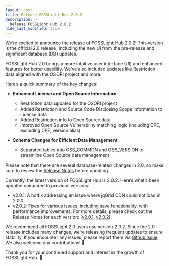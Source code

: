 ```yaml
---
layout: post
title: Release FOSSLight Hub 2.0.2
description: >
  Release FOSSLight Hub 2.0.2
hide_last_modified: true
---
```



We’re excited to announce the release of FOSSLight Hub 2.0.2! 
This version is the official 2.0 release, 
including the new UI from the pre-release and significant database (DB) updates.

FOSSLight Hub 2.0 brings a more intuitive user interface (UI) and enhanced features for better usability. 
We’ve also included updates like Restriction data aligned with the OSORI project and more.

Here’s a quick summary of the key changes:

- **Enhanced License and Open Source Information**
  - Restriction data updated for the OSORI project 
  - Added Restriction and Source Code Disclosing Scope information to License data 
  - Added Restriction info to Open Source data 
  - Improved Open Source Vulnerability matching logic (including CPE, excluding CPE, version alias)

- **Schema Changes for Efficient Data Management**
  - Separated tables into OSS_COMMON and OSS_VERSION to streamline Open Source data management


Please note that there are several database-related changes in 2.0, 
so make sure to review the 
[Release Notes](https://github.com/fosslight/fosslight/blob/develop/RELEASE_NOTES.md#200-2024-09-27) before updating.

Currently, the latest version of FOSSLight Hub is 2.0.2. 
Here’s what’s been updated compared to previous versions:

- v2.0.1: A hotfix addressing an issue where jqGrid CDN could not load in 2.0.0.
- v2.0.2: Fixes for various issues, including save functionality, with performance improvements.
For more details, please check out the Release Notes for each version: 
([v2.0.1](https://github.com/fosslight/fosslight/blob/develop/RELEASE_NOTES.md#201-2024-09-30),
[v2.0.2](https://github.com/fosslight/fosslight/blob/develop/RELEASE_NOTES.md#201-2024-09-30)).

We recommend all FOSSLight 2.0 users use version 2.0.2. 
Since the 2.0 release includes many changes, we’re releasing frequent updates to ensure stability.
If you encounter any issues, please report them via [Github issue](https://github.com/fosslight/fosslight/issues)
We also welcome any contributions! 🤗

Thank you for your continued support and interest in the growth of FOSSLight Hub. 🙏
